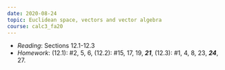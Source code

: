 ```yaml
---
date: 2020-08-24
topic: Euclidean space, vectors and vector algebra
course: calc3_fa20
---
```


- *Reading*: Sections 12.1-12.3
- *Homework*: (12.1): #2, 5, 6, (12.2): #15, 17, 19, ***21***, (12.3): #1, 4, 8, 23, ***24***, 27.
